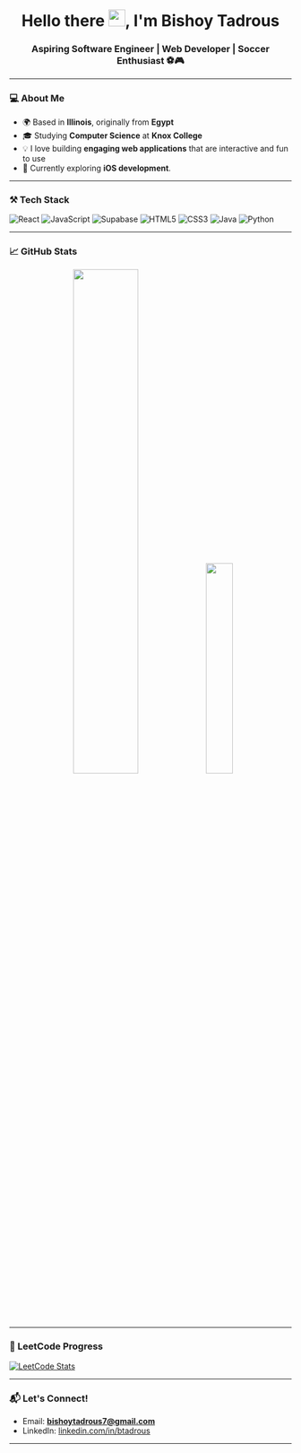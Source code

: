 <h1 align="center">Hello there <img src="https://raw.githubusercontent.com/MartinHeinz/MartinHeinz/master/wave.gif" width="30px">, I'm Bishoy Tadrous</h1>
<h3 align="center">Aspiring Software Engineer | Web Developer | Soccer Enthusiast ⚽🎮</h3>

---

### 💻 About Me

- 🌍 Based in **Illinois**, originally from **Egypt**
- 🎓 Studying **Computer Science** at **Knox College**
- 💡 I love building **engaging web applications** that are interactive and fun to use
- 📱 Currently exploring **iOS development**. 

---

### ⚒️ Tech Stack

![React](https://img.shields.io/badge/react-%2361DAFB.svg?style=flat-square&logo=react&logoColor=black)
![JavaScript](https://img.shields.io/badge/javascript-%23F7DF1E.svg?style=flat-square&logo=javascript&logoColor=black)
![Supabase](https://img.shields.io/badge/supabase-3FCF8E.svg?style=flat-square&logo=supabase&logoColor=white)
![HTML5](https://img.shields.io/badge/html5-E34F26?style=flat-square&logo=html5&logoColor=white)
![CSS3](https://img.shields.io/badge/css3-1572B6?style=flat-square&logo=css3&logoColor=white)
![Java](https://img.shields.io/badge/java-%23ED8B00.svg?style=flat-square&logo=java&logoColor=white)
![Python](https://img.shields.io/badge/python-3670A0?style=flat-square&logo=python&logoColor=white)

---

### 📈 GitHub Stats

<p align="center">
  <img width="48%" src="https://github-readme-streak-stats.herokuapp.com/?user=Bishoytadrous7&theme=radical" />
  <img width="31%" src="https://github-readme-stats.vercel.app/api/top-langs/?username=Bishoytadrous7&layout=donut&theme=radical" />
</p>

---

### 🧠 LeetCode Progress

[![LeetCode Stats](https://leetcard.jacoblin.cool/bishoytadrous7?ext=heatmap&theme=dark)](https://leetcode.com/bishoytadrous7/)

---
### 📬 Let's Connect!


- Email: **bishoytadrous7@gmail.com**  
- LinkedIn: [linkedin.com/in/btadrous](https://www.linkedin.com/in/btadrous/)

---

